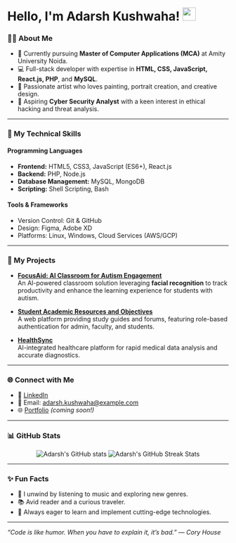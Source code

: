# Hello, I'm Adarsh Kushwaha! <img src="https://media.giphy.com/media/hvRJCLFzcasrR4ia7z/giphy.gif" width="30px">

### 👨‍💻 About Me
- 🔭 Currently pursuing **Master of Computer Applications (MCA)** at Amity University Noida.
- 💻 Full-stack developer with expertise in **HTML, CSS, JavaScript, React.js, PHP**, and **MySQL**.
- 🎨 Passionate artist who loves painting, portrait creation, and creative design.
- 🎯 Aspiring **Cyber Security Analyst** with a keen interest in ethical hacking and threat analysis.

---

### 🚀 My Technical Skills
#### Programming Languages
- **Frontend:** HTML5, CSS3, JavaScript (ES6+), React.js
- **Backend:** PHP, Node.js
- **Database Management:** MySQL, MongoDB
- **Scripting:** Shell Scripting, Bash

#### Tools & Frameworks
- Version Control: Git & GitHub
- Design: Figma, Adobe XD
- Platforms: Linux, Windows, Cloud Services (AWS/GCP)

---

### 🌟 My Projects
- **[FocusAid: AI Classroom for Autism Engagement](#)**  
  An AI-powered classroom solution leveraging **facial recognition** to track productivity and enhance the learning experience for students with autism.

- **[Student Academic Resources and Objectives](#)**  
  A web platform providing study guides and forums, featuring role-based authentication for admin, faculty, and students.

- **[HealthSync](#)**  
  AI-integrated healthcare platform for rapid medical data analysis and accurate diagnostics.

---

### 🌐 Connect with Me
- 💼 [LinkedIn](https://www.linkedin.com/in/adarsh-kushwaha)
- 📧 Email: [adarsh.kushwaha@example.com](mailto:adarsh.kushwaha@example.com)
- 🌐 [Portfolio](https://adarsh-kushwaha.me) *(coming soon!)*

---

### 📊 GitHub Stats
<p align="center">
  <img src="https://github-readme-stats.vercel.app/api?username=adarsh-kushwaha&show_icons=true&theme=radical" alt="Adarsh's GitHub stats" />
  <img src="https://github-readme-streak-stats.herokuapp.com/?user=adarsh-kushwaha&theme=radical" alt="Adarsh's GitHub Streak Stats" />
</p>

---

### ✨ Fun Facts
- 🎵 I unwind by listening to music and exploring new genres.
- 📚 Avid reader and a curious traveler.
- 🌱 Always eager to learn and implement cutting-edge technologies.

---

*“Code is like humor. When you have to explain it, it’s bad.” — Cory House*
